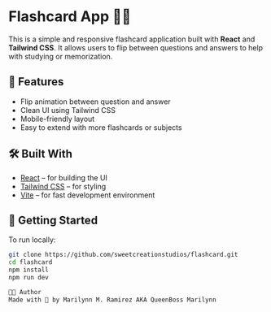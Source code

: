 # Flashcard App 🧠✨

This is a simple and responsive flashcard application built with **React** and **Tailwind CSS**. It allows users to flip between questions and answers to help with studying or memorization.

## 🚀 Features

- Flip animation between question and answer
- Clean UI using Tailwind CSS
- Mobile-friendly layout
- Easy to extend with more flashcards or subjects

## 🛠️ Built With

- [React](https://reactjs.org/) – for building the UI
- [Tailwind CSS](https://tailwindcss.com/) – for styling
- [Vite](https://vitejs.dev/) – for fast development environment

## 📁 Getting Started

To run locally:

```bash
git clone https://github.com/sweetcreationstudios/flashcard.git
cd flashcard
npm install
npm run dev

👩‍🎓 Author
Made with 💜 by Marilynn M. Ramirez AKA QueenBoss Marilynn 